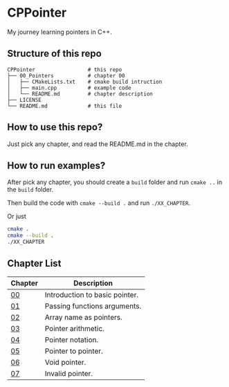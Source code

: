 # CPPointer

My journey learning pointers in C++.

## Structure of this repo

```
CPPointer                 # this repo
├── 00_Pointers           # chapter 00
│   ├── CMakeLists.txt    # cmake build intruction
│   ├── main.cpp          # example code
│   └── README.md         # chapter description
├── LICENSE
└── README.md             # this file
```

## How to use this repo?

Just pick any chapter, and read the README.md in the chapter.

## How to run examples?

After pick any chapter, you should create a `build` folder and run `cmake ..` in the `build` folder.

Then build the code with `cmake --build .` and run `./XX_CHAPTER`.

Or just

```bash
cmake .
cmake --build .
./XX_CHAPTER
```

## Chapter List

| Chapter                              | Description                    |
| ------------------------------------ | ------------------------------ |
| [00](00_Pointers/README.md)          | Introduction to basic pointer. |
| [01](01_PassingBy/README.md)         | Passing functions arguments.   |
| [02](02_PointerArray/README.md)      | Array name as pointers.        |
| [03](03_PointerArithmetic/README.md) | Pointer arithmetic.            |
| [04](04_PointerNotation/README.md)   | Pointer notation.              |
| [05](05_PointerToPointer/README.md)  | Pointer to pointer.            |
| [06](06_VoidPointer/README.md)       | Void pointer.                  |
| [07](07_InvalidPointer/README.md)    | Invalid pointer.               |
